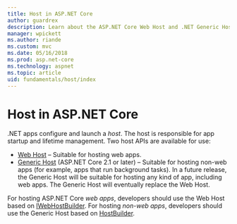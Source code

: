 ```yaml
---
title: Host in ASP.NET Core
author: guardrex
description: Learn about the ASP.NET Core Web Host and .NET Generic Host, which are responsible for app startup and lifetime management.
manager: wpickett
ms.author: riande
ms.custom: mvc
ms.date: 05/16/2018
ms.prod: asp.net-core
ms.technology: aspnet
ms.topic: article
uid: fundamentals/host/index
---
```

# Host in ASP.NET Core

.NET apps configure and launch a *host*. The host is responsible for app startup and lifetime management. Two host APIs are available for use:

* [Web Host](xref:fundamentals/host/web-host) &ndash; Suitable for hosting web apps.
* [Generic Host](xref:fundamentals/host/generic-host) (ASP.NET Core 2.1 or later) &ndash; Suitable for hosting non-web apps (for example, apps that run background tasks). In a future release, the Generic Host will be suitable for hosting any kind of app, including web apps. The Generic Host will eventually replace the Web Host.

For hosting ASP.NET Core *web apps*, developers should use the Web Host based on [IWebHostBuilder](/dotnet/api/microsoft.aspnetcore.hosting.iwebhostbuilder). For hosting *non-web apps*, developers should use the Generic Host based on [HostBuilder](/dotnet/api/microsoft.extensions.hosting.hostbuilder).
